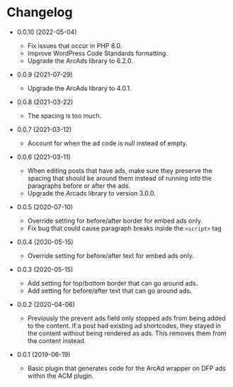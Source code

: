 Changelog
=========

* 0.0.10 (2022-05-04)
    * Fix issues that occur in PHP 8.0.
    * Improve WordPress Code Standards formatting.
    * Upgrade the ArcAds library to 6.2.0.

* 0.0.9 (2021-07-29)
    * Upgrade the ArcAds library to 4.0.1.

* 0.0.8 (2021-03-22)
    * The spacing is too much.

* 0.0.7 (2021-03-12)
    * Account for when the ad code is null instead of empty.

* 0.0.6 (2021-03-11)
    * When editing posts that have ads, make sure they preserve the spacing that should be around them instead of running into the paragraphs before or after the ads.
    * Upgrade the Arcads library to version 3.0.0.

* 0.0.5 (2020-07-10)
    * Override setting for before/after border for embed ads only.
    * Fix bug that could cause paragraph breaks inside the `<script>` tag

* 0.0.4 (2020-05-15)
    * Override setting for before/after text for embed ads only.

* 0.0.3 (2020-05-15)
    * Add setting for top/bottom border that can go around ads.
    * Add setting for before/after text that can go around ads.

* 0.0.2 (2020-04-06)
    * Previously the prevent ads field only stopped ads from being added to the content. If a post had existing ad shortcodes, they stayed in the content without being rendered as ads. This removes them from the content instead.

* 0.0.1 (2019-06-19)
	* Basic plugin that generates code for the ArcAd wrapper on DFP ads within the ACM plugin.

